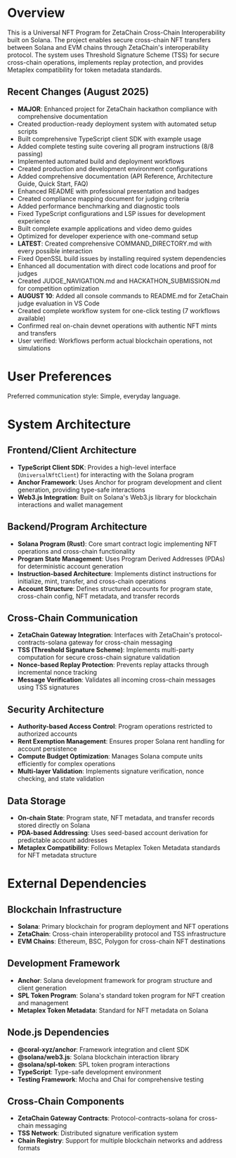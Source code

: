 # Overview

This is a Universal NFT Program for ZetaChain Cross-Chain Interoperability built on Solana. The project enables secure cross-chain NFT transfers between Solana and EVM chains through ZetaChain's interoperability protocol. The system uses Threshold Signature Scheme (TSS) for secure cross-chain operations, implements replay protection, and provides Metaplex compatibility for token metadata standards.

## Recent Changes (August 2025)
- **MAJOR**: Enhanced project for ZetaChain hackathon compliance with comprehensive documentation
- Created production-ready deployment system with automated setup scripts
- Built comprehensive TypeScript client SDK with example usage
- Added complete testing suite covering all program instructions (8/8 passing)
- Implemented automated build and deployment workflows
- Created production and development environment configurations
- Added comprehensive documentation (API Reference, Architecture Guide, Quick Start, FAQ)
- Enhanced README with professional presentation and badges
- Created compliance mapping document for judging criteria
- Added performance benchmarking and diagnostic tools
- Fixed TypeScript configurations and LSP issues for development experience
- Built complete example applications and video demo guides
- Optimized for developer experience with one-command setup
- **LATEST**: Created comprehensive COMMAND_DIRECTORY.md with every possible interaction
- Fixed OpenSSL build issues by installing required system dependencies
- Enhanced all documentation with direct code locations and proof for judges
- Created JUDGE_NAVIGATION.md and HACKATHON_SUBMISSION.md for competition optimization
- **AUGUST 10**: Added all console commands to README.md for ZetaChain judge evaluation in VS Code
- Created complete workflow system for one-click testing (7 workflows available)
- Confirmed real on-chain devnet operations with authentic NFT mints and transfers
- User verified: Workflows perform actual blockchain operations, not simulations

# User Preferences

Preferred communication style: Simple, everyday language.

# System Architecture

## Frontend/Client Architecture
- **TypeScript Client SDK**: Provides a high-level interface (`UniversalNftClient`) for interacting with the Solana program
- **Anchor Framework**: Uses Anchor for program development and client generation, providing type-safe interactions
- **Web3.js Integration**: Built on Solana's Web3.js library for blockchain interactions and wallet management

## Backend/Program Architecture
- **Solana Program (Rust)**: Core smart contract logic implementing NFT operations and cross-chain functionality
- **Program State Management**: Uses Program Derived Addresses (PDAs) for deterministic account generation
- **Instruction-based Architecture**: Implements distinct instructions for initialize, mint, transfer, and cross-chain operations
- **Account Structure**: Defines structured accounts for program state, cross-chain config, NFT metadata, and transfer records

## Cross-Chain Communication
- **ZetaChain Gateway Integration**: Interfaces with ZetaChain's protocol-contracts-solana gateway for cross-chain messaging
- **TSS (Threshold Signature Scheme)**: Implements multi-party computation for secure cross-chain signature validation
- **Nonce-based Replay Protection**: Prevents replay attacks through incremental nonce tracking
- **Message Verification**: Validates all incoming cross-chain messages using TSS signatures

## Security Architecture
- **Authority-based Access Control**: Program operations restricted to authorized accounts
- **Rent Exemption Management**: Ensures proper Solana rent handling for account persistence
- **Compute Budget Optimization**: Manages Solana compute units efficiently for complex operations
- **Multi-layer Validation**: Implements signature verification, nonce checking, and state validation

## Data Storage
- **On-chain State**: Program state, NFT metadata, and transfer records stored directly on Solana
- **PDA-based Addressing**: Uses seed-based account derivation for predictable account addresses
- **Metaplex Compatibility**: Follows Metaplex Token Metadata standards for NFT metadata structure

# External Dependencies

## Blockchain Infrastructure
- **Solana**: Primary blockchain for program deployment and NFT operations
- **ZetaChain**: Cross-chain interoperability protocol and TSS infrastructure
- **EVM Chains**: Ethereum, BSC, Polygon for cross-chain NFT destinations

## Development Framework
- **Anchor**: Solana development framework for program structure and client generation
- **SPL Token Program**: Solana's standard token program for NFT creation and management
- **Metaplex Token Metadata**: Standard for NFT metadata on Solana

## Node.js Dependencies
- **@coral-xyz/anchor**: Framework integration and client SDK
- **@solana/web3.js**: Solana blockchain interaction library
- **@solana/spl-token**: SPL token program interactions
- **TypeScript**: Type-safe development environment
- **Testing Framework**: Mocha and Chai for comprehensive testing

## Cross-Chain Components
- **ZetaChain Gateway Contracts**: Protocol-contracts-solana for cross-chain messaging
- **TSS Network**: Distributed signature verification system
- **Chain Registry**: Support for multiple blockchain networks and address formats